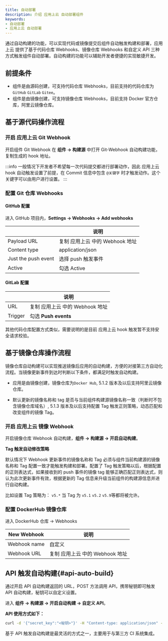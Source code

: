 ```yaml
---
title: 自动部署
description: 介绍 应用上云 自动部署组件
keywords:
- 自动部署
- 应用上云 自动部署
---
```


通过自动构建的功能，可以实现代码或镜像提交后组件自动触发构建和部署，应用上云 提供了基于代码仓库 Webhooks、镜像仓库 Webhooks 和自定义 API 三种方式触发组件自动部署。自动构建的功能可以辅助开发者便捷的实现敏捷开发。

## 前提条件

- 组件是由源码创建，可支持代码仓库 Webhooks，目前支持的代码仓库为`GitHub` `GitLab` `Gitee`。
- 组件是由镜像创建，可支持镜像仓库 Webhooks，目前支持 Docker 官方仓库，阿里云镜像仓库。

## 基于源代码操作流程

### 开启 应用上云 Git Webhook
开启组件 Git Webhook 在 **组件 -> 构建源** 中打开 Git-Webhook 自动构建功能，复制生成的 hook 地址。

:::info
一般情况下开发者不希望每一次代码提交都进行部署动作，因此 应用上云 hook 自动触发设置了前提，在 Commit 信息中包含 `@关键字` 时才触发动作。这个关键字可以由用户进行设置。
:::

### 配置 Git 仓库 Webhooks

#### GitHub 配置

进入 GitHub 项目内，**Settings -> Webhooks -> Add webhooks**

|                     | 说明                            |
| ------------------- | ------------------------------- |
| Payload URL         | 复制 应用上云 中的 Webhook 地址 |
| Content type        | application/json                |
| Just the push event | 选择 push 触发事件              |
| Active              | 勾选 Active                     |

#### GitLab 配置

|         | 说明                            |
| ------- | ------------------------------- |
| URL     | 复制 应用上云 中的 Webhook 地址 |
| Trigger | 勾选 **Push events**            |

其他代码仓库配置方式类似，需要说明的是目前 应用上云 hook 触发暂不支持安全请求校验。

## 基于镜像仓库操作流程

镜像仓库自动构建可以实现推送镜像后应用的自动构建，方便的对接第三方自动化流程。当镜像更新事件到达时判断以下条件，都满足时触发自动构建。

- 应用是由镜像创建，镜像仓库为`Docker Hub`, 5.1.2 版本及以后支持阿里云镜像仓库。

- 默认更新的镜像名称和 tag 是否与当前组件构建源镜像名称一致（判断时不包含镜像仓库域名）, 5.1.3 版本及以后支持配置 Tag 触发正则策略，动态匹配和改变组件的镜像 Tag。


### 开启 应用上云 镜像 Webhook

开启镜像仓库 Webhook 自动构建，**组件 -> 构建源 -> 开启自动构建**。

**Tag 触发自动修改策略**

默认情况下 Webhook 更新事件的镜像名称和 Tag 必须与组件当前构建源的镜像名称和 Tag 配置一致才能触发构建和部署。配置了 Tag 触发策略以后，根据配置的正则表达式，如果接收到的 push 事件的镜像 tag 能够正确匹配正则表达式，则认为此次更新事件有效，根据更新的 Tag 信息来升级当前组件的构建源信息并进行自动构建。

比如设置 Tag 策略为： `v5.*` 当 Tag 为 `v5.1` `v5.2` `v5.9`等都将被允许。

### 配置 DockerHub 镜像仓库

进入 DockerHub 仓库 -> Webhooks

| New Webhook  | 说明                            |
| ------------ | ------------------------------- |
| Webhook name | 自定义                          |
| Webhook URL  | 复制 应用上云 中的 Webhook 地址 |



## API 触发自动构建{#api-auto-build}

通过开启 API 自动构建返回的 URL，POST 方法调用 API，携带秘钥即可触发 API 自动构建，秘钥可以自定义设置。

进入 **组件 -> 构建源 -> 开启自动构建 -> 自定义 API**。

**API 使用方式如下：**

```bash
curl -d '{"secret_key":"<秘钥>"}' -H "Content-type: application/json" -X POST <API地址>
```

基于 API 触发自动构建是最灵活的方式之一，主要用于与第三方 CI 系统集成。